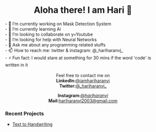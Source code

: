 <center><h1> Aloha there! I am Hari 👋</h1></center>

<!--
**iamhariharanvj/iamhariharanvj** is a ✨ _special_ ✨ repository because its `README.md` (this file) appears on your GitHub profile.

Here are some ideas to get you started:-->
<div>
- 🔭 I’m currently working on Mask Detection System<br>
- 🌱 I’m currently learning Ai<br>
- 👯 I’m looking to collaborate on y=Youtube<br>
- 🤔 I’m looking for help with Neural Networks<br>
- 💬 Ask me about any programming related stuffs<br>
- 📫 How to reach me: twitter & instagram: @_hariharanvj_<br>
- ⚡ Fun fact: I would stare at something for 30 mins if the word 'code' is written in it<br><br>

  <center>Feel free to contact me on <br>
  <b>LinkedIn:</b><a href='https://www.linkedin.com/in/iamhariharanvj'>@iamhariharanvj</a><br>
  <b>Twitter:</b><a href='https://twitter.com/_hariharanvj_'>@_hariharanvj_</a><br>

  <b>Instagram:</b><a href='https://www.instagram.com/_hariharanvj_/'>@_hariharanvj_</a><br>
    <b>Mail:</b><a href = 'https://mail.google.com/mail/u/0/?fs=1&to=hariharanvj2003@gmail.com&tf=cm'>hariharanvj2003@gmail.com</a>
    

  
</div>
<h3>Recent Projects</h3>
<ul type='square'>
  <li><a href = 'https://github.com/iamhariharanvj/Text-to-HandWriting'>Text to Handwriting</li>
</ul>

